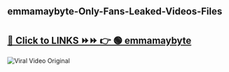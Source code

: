 
 ## emmamaybyte-Only-Fans-Leaked-Videos-Files

# <h2><a href="https://mediaupload.pro?emmamaybyte">🔗 Click to LINKS ⏩⏩ 👉 🟢 emmamaybyte </a></h2>

<a href="https://mediaupload.pro?emmamaybyte" rel="nofollow" data-target="animated-image.originalLink"><img src="https://i.ibb.co.com/xMMVF88/686577567.gif" alt="Viral Video Original" style="max-width: 100%; display: inline-block;" data-target="animated-image.originalImage"></a>